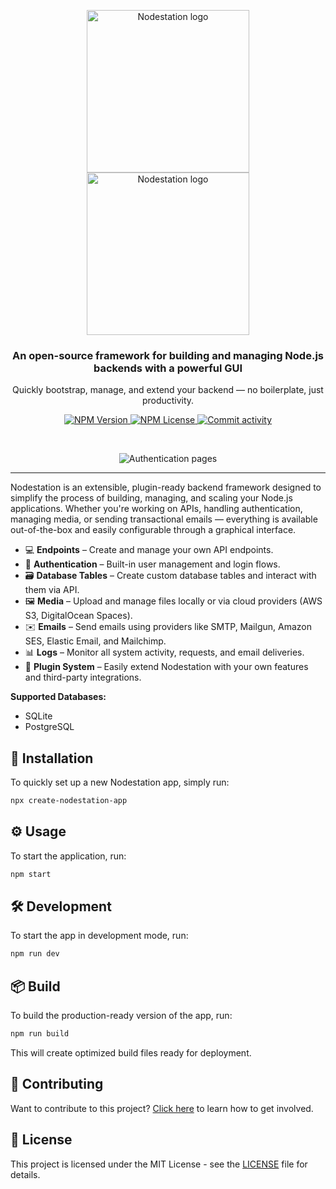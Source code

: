 <p align="center">
  <a href="https://nodestation.app/#gh-light-mode-only">
    <img src="https://nodestation-assets.s3.ap-southeast-1.amazonaws.com/nodestation-logo-dark.svg" width="260px" alt="Nodestation logo" />
  </a>
  <a href="https://nodestation.app/#gh-dark-mode-only">
    <img src="https://nodestation-assets.s3.ap-southeast-1.amazonaws.com/nodestation-logo.svg" width="260px" alt="Nodestation logo" />
  </a>
</p>

<h3 align="center">An open-source framework for building and managing Node.js backends with a powerful GUI</h3>
<p align="center">Quickly bootstrap, manage, and extend your backend — no boilerplate, just productivity.</p>

<p align="center">
  <a href="https://www.npmjs.com/package/nodestation">
    <img src="https://img.shields.io/npm/v/nodestation" alt="NPM Version" />
  </a>
  <a href="https://github.com/nodestationapp/nodestation/blob/master/LICENSE">
    <img src="https://img.shields.io/npm/l/nodestation" alt="NPM License" />
  </a>
  <a href="https://github.com/nodestationapp/nodestation/commits/master">
    <img src="https://img.shields.io/github/commit-activity/w/nodestationapp/nodestation?style=flat&color=green" alt="Commit activity" />
  </a>
</p>

<br />

<p align="center">
  <img src="https://nodestation-assets.s3.ap-southeast-1.amazonaws.com/authentication-visual-4.png" alt="Authentication pages" />
</p>

---

Nodestation is an extensible, plugin-ready backend framework designed to simplify the process of building, managing, and scaling your Node.js applications. Whether you're working on APIs, handling authentication, managing media, or sending transactional emails — everything is available out-of-the-box and easily configurable through a graphical interface.

- 💻 **Endpoints** – Create and manage your own API endpoints.
- 🔑 **Authentication** – Built-in user management and login flows.
- 🗃️ **Database Tables** – Create custom database tables and interact with them via API.
- 🖼️ **Media** – Upload and manage files locally or via cloud providers (AWS S3, DigitalOcean Spaces).
- ✉️ **Emails** – Send emails using providers like SMTP, Mailgun, Amazon SES, Elastic Email, and Mailchimp.
- 📊 **Logs** – Monitor all system activity, requests, and email deliveries.
- 🔌 **Plugin System** – Easily extend Nodestation with your own features and third-party integrations.

**Supported Databases:**

- SQLite
- PostgreSQL

## 🚀 Installation

To quickly set up a new Nodestation app, simply run:

```bash
npx create-nodestation-app
```

## ⚙️ Usage

To start the application, run:

```bash
npm start
```

## 🛠️ Development

To start the app in development mode, run:

```bash
npm run dev
```

## 📦 Build

To build the production-ready version of the app, run:

```bash
npm run build
```

This will create optimized build files ready for deployment.

## 🤝 Contributing

Want to contribute to this project? [Click here](https://github.com/nodestationapp/nodestation/blob/master/CONTRIBUTING.md) to learn how to get involved.

## 📝 License

This project is licensed under the MIT License - see the [LICENSE](https://github.com/nodestationapp/nodestation/blob/master/LICENSE) file for details.
